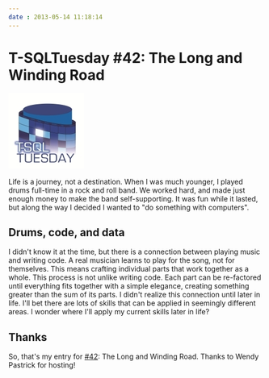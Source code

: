 ```yaml
---
date : 2013-05-14 11:18:14
---
```

# T-SQLTuesday #42: The Long and Winding Road

[![T-SQL Tuesday](/assets/img/TSQL2sDay150x150.jpg)](https://wendyverse.blogspot.com/2013/05/its-time-for-t-sqltuesday-42-long-and.html)

Life is a journey, not a destination. When I was much younger, I played drums full-time in a rock and roll band. We worked hard, and made just enough money to make the band self-supporting. It was fun while it lasted, but along the way I decided I wanted to "do something with computers".

## Drums, code, and data

I didn't know it at the time, but there is a connection between playing music and writing code. A real musician learns to play for the song, not for themselves. This means crafting individual parts that work together as a whole. This process is not unlike writing code. Each part can be re-factored until everything fits together with a simple elegance, creating something greater than the sum of its parts. I didn't realize this connection until later in life. I'll bet there are lots of skills that can be applied in seemingly different areas. I wonder where I'll apply my current skills later in life?

## Thanks

So, that's my entry for [#42](http://en.wikipedia.org/wiki/42_(number)): The Long and Winding Road. Thanks to Wendy Pastrick for hosting!
